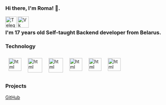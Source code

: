 ### Hi there, I'm Roma! 👋. 

<a href="https://t.me/ohmaydev">
  <img align="left" alt="Telegram" width="35px" src="https://cdn.jsdelivr.net/npm/simple-icons@v3/icons/telegram.svg" />
</a>
<a href="https://vk.com/tokia_flex">
  <img align="left" alt="Vk" width="35px" src="https://cdn.jsdelivr.net/npm/simple-icons@v3/icons/vk.svg" />
</a>
<br/>

### I'm 17 years old Self-taught Backend developer from Belarus.

### Technology
<img src="https://image.flaticon.com/icons/svg/1822/1822899.svg" width="40px" alt="html" style="vertical-align:top; margin:10px"><img src="https://cdn.icon-icons.com/icons2/2107/PNG/512/file_type_django_icon_130645.png" width="45px" alt="html" style="vertical-align:top; margin:10px"><img src="https://fastapi.tiangolo.com/img/logo-margin/logo-teal.png" width="45px" alt="html" style="vertical-align:top; margin:10px"><img src="https://image.flaticon.com/icons/svg/888/888909.svg" width="40px" alt="html" style="vertical-align:top; margin:10px"><img src="https://image.flaticon.com/icons/svg/888/888897.svg" width="40px" alt="html" style="vertical-align:top; margin:10px"><img src="https://image.flaticon.com/icons/svg/541/541509.svg" width="40px" alt="html" style="vertical-align:top; margin:10px"> 

### Projects
[GitHub](https://github.com/Bloodielie?tab=repositories)
<!--
**Bloodielie/Bloodielie** is a ✨ _special_ ✨ repository because its `README.md` (this file) appears on your GitHub profile.

Here are some ideas to get you started:

- 🔭 I’m currently working on ...
- 🌱 I’m currently learning ...
- 👯 I’m looking to collaborate on ...
- 🤔 I’m looking for help with ...
- 💬 Ask me about ...
- 📫 How to reach me: ...
- 😄 Pronouns: ...
- ⚡ Fun fact: ...
-->
